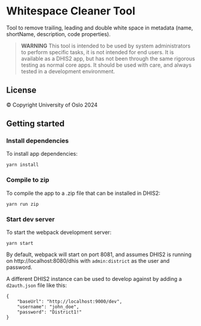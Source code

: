 # Whitespace Cleaner Tool
Tool to remove trailing, leading and double white space in metadata (name, shortName, description, code properties).

> **WARNING**
> This tool is intended to be used by system administrators to perform specific tasks, it is not intended for end users. It is available as a DHIS2 app, but has not been through the same rigorous testing as normal core apps. It should be used with care, and always tested in a development environment.


## License
© Copyright University of Oslo 2024


## Getting started

### Install dependencies
To install app dependencies:

```
yarn install
```

### Compile to zip
To compile the app to a .zip file that can be installed in DHIS2:

```
yarn run zip
```

### Start dev server
To start the webpack development server:

```
yarn start
```

By default, webpack will start on port 8081, and assumes DHIS2 is running on 
http://localhost:8080/dhis with `admin:district` as the user and password.

A different DHIS2 instance can be used to develop against by adding a `d2auth.json` file like this:

```
{
    "baseUrl": "http://localhost:9000/dev",
    "username": "john_doe",
    "password": "District1!"
}
```
